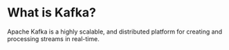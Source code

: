 # What is Kafka?

Apache Kafka is a highly scalable, and distributed platform for creating and processing streams in real-time.
